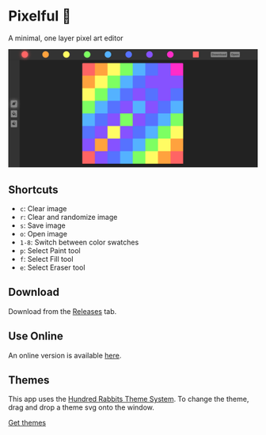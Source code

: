 # Pixelful 🎨

A minimal, one layer pixel art editor

![Screenshot of Pixelful](Assets/screenshot.png)

## Shortcuts

- `c`: Clear image
- `r`: Clear and randomize image
- `s`: Save image
- `o`: Open image
- `1-8`: Switch between color swatches
- `p`: Select Paint tool
- `f`: Select Fill tool
- `e`: Select Eraser tool

## Download

Download from the [Releases](https://github.com/jacobunknown/Pixelful/releases/latest) tab.

## Use Online

An online version is available [here](https://jacobunknown.github.io/Pixelful/web/).

## Themes

This app uses the [Hundred Rabbits Theme System](https://github.com/hundredrabbits/Themes). To change the theme, drag and drop a theme svg onto the window.

[Get themes](https://github.com/hundredrabbits/Themes/tree/master/themes)
